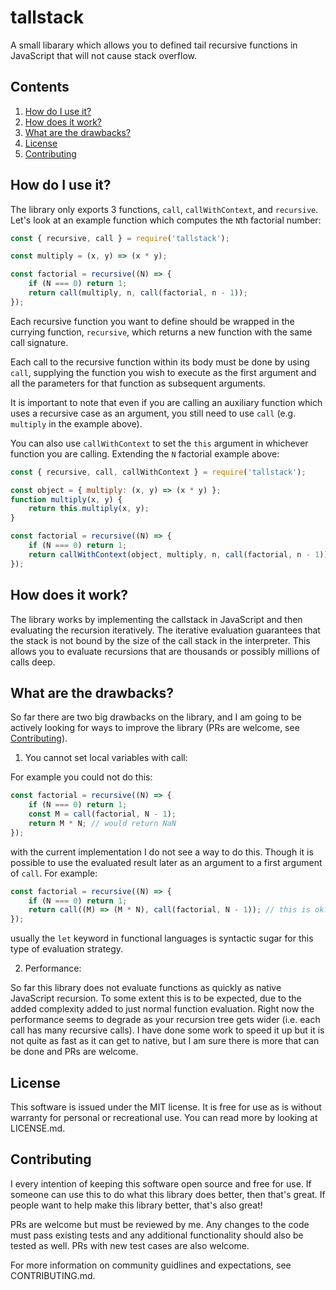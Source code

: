 # tallstack

A small libarary which allows you to defined tail recursive functions
in JavaScript that will not cause stack overflow.

## Contents

1. [How do I use it?](#how-do-i-use-it?)
2. [How does it work?](#how-does-it-work?)
3. [What are the drawbacks?](#what-are-the-drawbacks)
4. [License](#license)
5. [Contributing](#contributing)

## How do I use it?

The library only exports 3 functions, `call`, `callWithContext`, and `recursive`.
Let's look at an example function which computes the `N`th factorial number:

```javascript
const { recursive, call } = require('tallstack');

const multiply = (x, y) => (x * y);

const factorial = recursive((N) => {
    if (N === 0) return 1;
    return call(multiply, n, call(factorial, n - 1));
});
```

Each recursive function you want to define should be wrapped in the currying
function, `recursive`, which returns a new function with the same call signature.

Each call to the recursive function within its body must be done by using `call`,
supplying the function you wish to execute as the first argument and all the parameters
for that function as subsequent arguments.

It is important to note that even if you are calling an auxiliary function which uses
a recursive case as an argument, you still need to use `call` (e.g. `multiply` in the
example above).

You can also use `callWithContext` to set the `this` argument in whichever function you are
calling. Extending the `N` factorial example above:

```javascript
const { recursive, call, callWithContext } = require('tallstack');

const object = { multiply: (x, y) => (x * y) };
function multiply(x, y) {
    return this.multiply(x, y);
}

const factorial = recursive((N) => {
    if (N === 0) return 1;
    return callWithContext(object, multiply, n, call(factorial, n - 1));
});
```

## How does it work?

The library works by implementing the callstack in JavaScript and then evaluating
the recursion iteratively. The iterative evaluation guarantees that the stack is
not bound by the size of the call stack in the interpreter. This allows you to evaluate
recursions that are thousands or possibly millions of calls deep.

## What are the drawbacks?

So far there are two big drawbacks on the library, and I am going to be actively looking
for ways to improve the library (PRs are welcome, see [Contributing](#contributing)).

1. You cannot set local variables with call:

For example you could not do this:

```javascript
const factorial = recursive((N) => {
    if (N === 0) return 1;
    const M = call(factorial, N - 1);
    return M * N; // would return NaN
});
```

with the current implementation I do not see a way to do this. Though it is possible to
use the evaluated result later as an argument to a first argument of `call`. For example:

```javascript
const factorial = recursive((N) => {
    if (N === 0) return 1;
    return call((M) => (M * N), call(factorial, N - 1)); // this is ok!
});
```

usually the `let` keyword in functional languages is syntactic sugar for this type
of evaluation strategy.

2. Performance:

So far this library does not evaluate functions as quickly as native JavaScript recursion.
To some extent this is to be expected, due to the added complexity added to just normal function
evaluation. Right now the performance seems to degrade as your recursion tree gets wider (i.e. each
call has many recursive calls). I have done some work to speed it up but it is not quite as fast as
it can get to native, but I am sure there is more that can be done and PRs are welcome.

## License

This software is issued under the MIT license. It is free for use as is without
warranty for personal or recreational use. You can read more by looking at LICENSE.md.

## Contributing

I every intention of keeping this software open source and free for use. If someone can use this
to do what this library does better, then that's great. If people want to help make this library
better, that's also great!

PRs are welcome but must be reviewed by me. Any changes to the code must pass existing tests and
any additional functionality should also be tested as well. PRs with new test cases are also
welcome.

For more information on community guidlines and expectations, see CONTRIBUTING.md.
